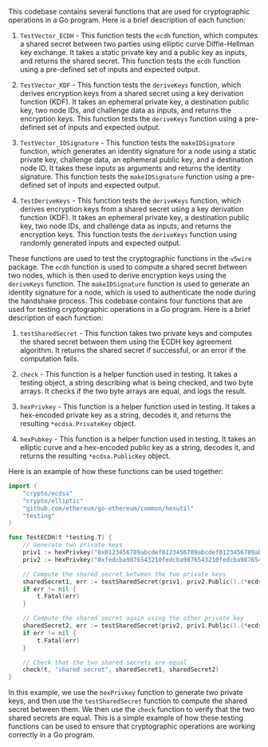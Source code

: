 This codebase contains several functions that are used for cryptographic operations in a Go program. Here is a brief description of each function:

1. `TestVector_ECDH` - This function tests the `ecdh` function, which computes a shared secret between two parties using elliptic curve Diffie-Hellman key exchange. It takes a static private key and a public key as inputs, and returns the shared secret. This function tests the `ecdh` function using a pre-defined set of inputs and expected output.

2. `TestVector_KDF` - This function tests the `deriveKeys` function, which derives encryption keys from a shared secret using a key derivation function (KDF). It takes an ephemeral private key, a destination public key, two node IDs, and challenge data as inputs, and returns the encryption keys. This function tests the `deriveKeys` function using a pre-defined set of inputs and expected output.

3. `TestVector_IDSignature` - This function tests the `makeIDSignature` function, which generates an identity signature for a node using a static private key, challenge data, an ephemeral public key, and a destination node ID. It takes these inputs as arguments and returns the identity signature. This function tests the `makeIDSignature` function using a pre-defined set of inputs and expected output.

4. `TestDeriveKeys` - This function tests the `deriveKeys` function, which derives encryption keys from a shared secret using a key derivation function (KDF). It takes an ephemeral private key, a destination public key, two node IDs, and challenge data as inputs, and returns the encryption keys. This function tests the `deriveKeys` function using randomly generated inputs and expected output.

These functions are used to test the cryptographic functions in the `v5wire` package. The `ecdh` function is used to compute a shared secret between two nodes, which is then used to derive encryption keys using the `deriveKeys` function. The `makeIDSignature` function is used to generate an identity signature for a node, which is used to authenticate the node during the handshake process. This codebase contains four functions that are used for testing cryptographic operations in a Go program. Here is a brief description of each function:

1. `testSharedSecret` - This function takes two private keys and computes the shared secret between them using the ECDH key agreement algorithm. It returns the shared secret if successful, or an error if the computation fails.

2. `check` - This function is a helper function used in testing. It takes a testing object, a string describing what is being checked, and two byte arrays. It checks if the two byte arrays are equal, and logs the result.

3. `hexPrivkey` - This function is a helper function used in testing. It takes a hex-encoded private key as a string, decodes it, and returns the resulting `*ecdsa.PrivateKey` object.

4. `hexPubkey` - This function is a helper function used in testing. It takes an elliptic curve and a hex-encoded public key as a string, decodes it, and returns the resulting `*ecdsa.PublicKey` object.

Here is an example of how these functions can be used together:

```go
import (
	"crypto/ecdsa"
	"crypto/elliptic"
	"github.com/ethereum/go-ethereum/common/hexutil"
	"testing"
)

func TestECDH(t *testing.T) {
	// Generate two private keys
	priv1 := hexPrivkey("0x0123456789abcdef0123456789abcdef0123456789abcdef0123456789abcdef")
	priv2 := hexPrivkey("0xfedcba9876543210fedcba9876543210fedcba9876543210fedcba9876543210")

	// Compute the shared secret between the two private keys
	sharedSecret1, err := testSharedSecret(priv1, priv2.Public().(*ecdsa.PublicKey))
	if err != nil {
		t.Fatal(err)
	}

	// Compute the shared secret again using the other private key
	sharedSecret2, err := testSharedSecret(priv2, priv1.Public().(*ecdsa.PublicKey))
	if err != nil {
		t.Fatal(err)
	}

	// Check that the two shared secrets are equal
	check(t, "shared secret", sharedSecret1, sharedSecret2)
}
```

In this example, we use the `hexPrivkey` function to generate two private keys, and then use the `testSharedSecret` function to compute the shared secret between them. We then use the `check` function to verify that the two shared secrets are equal. This is a simple example of how these testing functions can be used to ensure that cryptographic operations are working correctly in a Go program.
